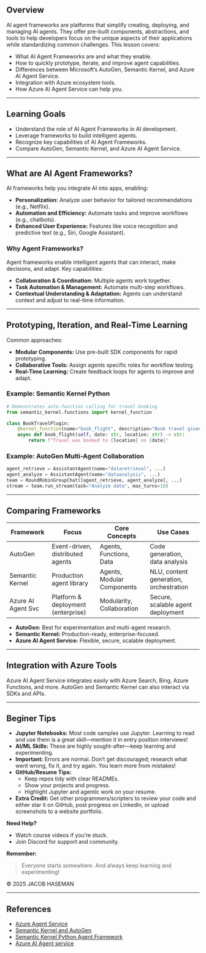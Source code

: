 ## Overview

AI agent frameworks are platforms that simplify creating, deploying, and managing AI agents. They offer pre-built components, abstractions, and tools to help developers focus on the unique aspects of their applications while standardizing common challenges. This lesson covers:

- What AI Agent Frameworks are and what they enable.
- How to quickly prototype, iterate, and improve agent capabilities.
- Differences between Microsoft’s AutoGen, Semantic Kernel, and Azure AI Agent Service.
- Integration with Azure ecosystem tools.
- How Azure AI Agent Service can help you.

---

## Learning Goals

- Understand the role of AI Agent Frameworks in AI development.
- Leverage frameworks to build intelligent agents.
- Recognize key capabilities of AI Agent Frameworks.
- Compare AutoGen, Semantic Kernel, and Azure AI Agent Service.

---

## What are AI Agent Frameworks?

AI frameworks help you integrate AI into apps, enabling:
- **Personalization:** Analyze user behavior for tailored recommendations (e.g., Netflix).
- **Automation and Efficiency:** Automate tasks and improve workflows (e.g., chatbots).
- **Enhanced User Experience:** Features like voice recognition and predictive text (e.g., Siri, Google Assistant).

### Why Agent Frameworks?

Agent frameworks enable intelligent agents that can interact, make decisions, and adapt. Key capabilities:
- **Collaboration & Coordination:** Multiple agents work together.
- **Task Automation & Management:** Automate multi-step workflows.
- **Contextual Understanding & Adaptation:** Agents can understand context and adjust to real-time information.

---

## Prototyping, Iteration, and Real-Time Learning

Common approaches:
- **Modular Components:** Use pre-built SDK components for rapid prototyping.
- **Collaborative Tools:** Assign agents specific roles for workflow testing.
- **Real-Time Learning:** Create feedback loops for agents to improve and adapt.

### Example: Semantic Kernel Python

```python
# Demonstrates auto-function calling for travel booking
from semantic_kernel.functions import kernel_function

class BookTravelPlugin:
    @kernel_function(name="book_flight", description="Book travel given location and date")
    async def book_flight(self, date: str, location: str) -> str:
        return f"Travel was booked to {location} on {date}"
```

### Example: AutoGen Multi-Agent Collaboration

```python
agent_retrieve = AssistantAgent(name="dataretrieval", ...)
agent_analyze = AssistantAgent(name="dataanalysis", ...)
team = RoundRobinGroupChat([agent_retrieve, agent_analyze], ...)
stream = team.run_stream(task="Analyze data", max_turns=10)
```

---

## Comparing Frameworks

| Framework           | Focus                             | Core Concepts              | Use Cases                           |
|---------------------|-----------------------------------|----------------------------|-------------------------------------|
| AutoGen             | Event-driven, distributed agents  | Agents, Functions, Data    | Code generation, data analysis      |
| Semantic Kernel     | Production agent library          | Agents, Modular Components | NLU, content generation, orchestration|
| Azure AI Agent Svc  | Platform & deployment (enterprise)| Modularity, Collaboration  | Secure, scalable agent deployment   |

- **AutoGen:** Best for experimentation and multi-agent research.
- **Semantic Kernel:** Production-ready, enterprise-focused.
- **Azure AI Agent Service:** Flexible, secure, scalable deployment.

---

## Integration with Azure Tools

Azure AI Agent Service integrates easily with Azure Search, Bing, Azure Functions, and more. AutoGen and Semantic Kernel can also interact via SDKs and APIs.

---

## Beginer Tips

- **Jupyter Notebooks:** Most code samples use Jupyter. Learning to read and use them is a great skill—mention it in entry position interviews!
- **AI/ML Skills:** These are highly sought-after—keep learning and experimenting.
- **Important:** Errors are normal. Don’t get discouraged; research what went wrong, fix it, and try again. You learn more from mistakes!
- **GitHub/Resume Tips:**
  - Keep repos tidy with clear READMEs.
  - Show your projects and progress.
  - Highlight Jupyter and agentic work on your resume.
- **Extra Credit:** Get other programmers/scripters to review your code and either star it on GitHub, post progress on LinkedIn, or upload screenshots to a website portfolio.

**Need Help?**
- Watch course videos if you’re stuck.
- Join Discord for support and community.

**Remember:**
> Everyone starts somewhere. And always keep learning and experimenting!

© 2025 JACOB HASEMAN

---

## References

- [Azure Agent Service](https://techcommunity.microsoft.com/blog/azure-ai-services-blog/introducing-azure-ai-agent-service/4298357)
- [Semantic Kernel and AutoGen](https://devblogs.microsoft.com/semantic-kernel/microsofts-agentic-ai-frameworks-autogen-and-semantic-kernel/)
- [Semantic Kernel Python Agent Framework](https://learn.microsoft.com/semantic-kernel/frameworks/agent/?pivots=programming-language-python)
- [Azure AI Agent service](https://learn.microsoft.com/azure/ai-services/agents/overview)
